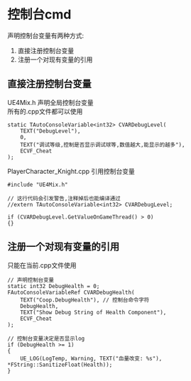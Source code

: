 # 控制台cmd
声明控制台变量有两种方式:  
1. 直接注册控制台变量  
2. 注册一个对现有变量的引用  
## 直接注册控制台变量
UE4Mix.h 声明全局控制台变量  
所有的.cpp文件都可以使用  
```
static TAutoConsoleVariable<int32> CVARDebugLevel(
	TEXT("DebugLevel"),
	0,
	TEXT("调试等级,控制是否显示调试球等,数值越大,能显示的越多"),
	ECVF_Cheat
);
```
PlayerCharacter_Knight.cpp 引用控制台变量
```
#include "UE4Mix.h"

// 这行代码会引发警告,注释掉后也能编译通过
//extern TAutoConsoleVariable<int32> CVARDebugLevel;

if (CVARDebugLevel.GetValueOnGameThread() > 0)
{}
```
## 注册一个对现有变量的引用  
只能在当前.cpp文件使用  
```
// 声明控制台变量
static int32 DebugHealth = 0;
FAutoConsoleVariableRef CVARDebugHealth(
	TEXT("Coop.DebugHealth"), // 控制台命令字符
	DebugHealth,
	TEXT("Show Debug String of Health Component"),
	ECVF_Cheat
);

// 控制台变量决定是否显示log
if (DebugHealth >= 1)
{
    UE_LOG(LogTemp, Warning, TEXT("血量改变: %s"), *FString::SanitizeFloat(Health));
}
```